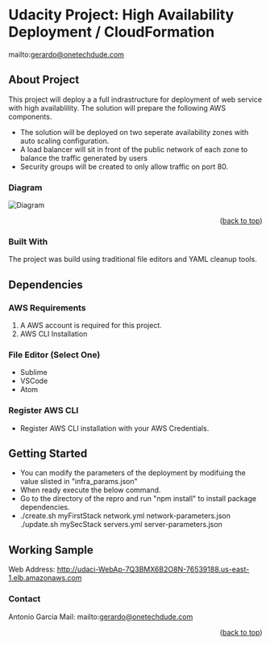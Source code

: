 # Udacity Project: High Availability Deployment / CloudFormation

mailto:gerardo@onetechdude.com

<div id="top"></div>

## About Project

This project will deploy a a full indrastructure for deployment of web service with high availablility. The solution will prepare the following AWS components.
- The solution will be deployed on two seperate availability zones with auto scaling configuration.
- A load balancer will sit in front of the public network of each zone to balance the traffic generated by users
- Security groups will be created to only allow traffic on port 80.

### Diagram
![Diagram](diagram.jpg)

<p align="right">(<a href="#top">back to top</a>)</p>

### Built With

The project was build using traditional file editors and YAML cleanup tools. 

## Dependencies

### AWS Requirements
1. A AWS account is required for this project.
2. AWS CLI Installation

### File Editor (Select One)
- Sublime
- VSCode
- Atom

### Register AWS CLI
- Register AWS CLI installation with your AWS Credentials.

## Getting Started

- You can modify the parameters of the deployment by modifuing the value slisted in "infra_params.json"
- When ready execute the below command.
- Go to the directory of the repro and run "npm install" to install package dependencies.
- ./create.sh myFirstStack network.yml network-parameters.json
./update.sh mySecStack servers.yml server-parameters.json



## Working Sample
Web Address: http://udaci-WebAp-7Q3BMX6B2O8N-76539188.us-east-1.elb.amazonaws.com


### Contact

Antonio Garcia
Mail: mailto:gerardo@onetechdude.com

<p align="right">(<a href="#top">back to top</a>)</p>
